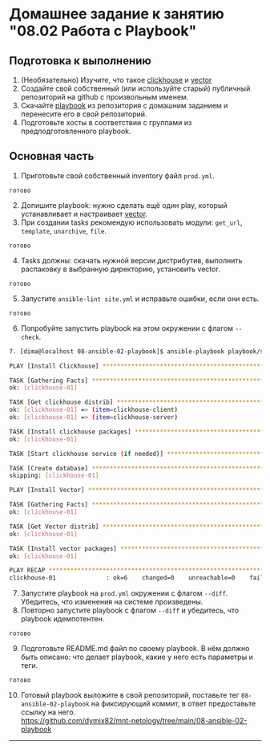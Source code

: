 # Домашнее задание к занятию "08.02 Работа с Playbook"

## Подготовка к выполнению

1. (Необязательно) Изучите, что такое [clickhouse](https://www.youtube.com/watch?v=fjTNS2zkeBs) и [vector](https://www.youtube.com/watch?v=CgEhyffisLY)
2. Создайте свой собственный (или используйте старый) публичный репозиторий на github с произвольным именем.
3. Скачайте [playbook](./playbook/) из репозитория с домашним заданием и перенесите его в свой репозиторий.
4. Подготовьте хосты в соответствии с группами из предподготовленного playbook.

## Основная часть

1. Приготовьте свой собственный inventory файл `prod.yml`.
```commandline
готово
```
2. Допишите playbook: нужно сделать ещё один play, который устанавливает и настраивает [vector](https://vector.dev).
3. При создании tasks рекомендую использовать модули: `get_url`, `template`, `unarchive`, `file`.
```commandline
готово
```
4. Tasks должны: скачать нужной версии дистрибутив, выполнить распаковку в выбранную директорию, установить vector.
```commandline
готово
```
5. Запустите `ansible-lint site.yml` и исправьте ошибки, если они есть.
```commandline
готово
```
6. Попробуйте запустить playbook на этом окружении с флагом `--check`.
```bash
7. [dima@localhost 08-ansible-02-playbook]$ ansible-playbook playbook/site.yml -i playbook/inventory/prod.yml  --extra-vars='ansible_become_pass=' --check

PLAY [Install Clickhouse] ********************************************************************************************************************************************************************************************************

TASK [Gathering Facts] ***********************************************************************************************************************************************************************************************************
ok: [clickhouse-01]

TASK [Get clickhouse distrib] ****************************************************************************************************************************************************************************************************
ok: [clickhouse-01] => (item=clickhouse-client)
ok: [clickhouse-01] => (item=clickhouse-server)

TASK [Install clickhouse packages] ***********************************************************************************************************************************************************************************************
ok: [clickhouse-01]

TASK [Start clickhouse service (if needed)] **************************************************************************************************************************************************************************************

TASK [Create database] ***********************************************************************************************************************************************************************************************************
skipping: [clickhouse-01]

PLAY [Install Vector] ************************************************************************************************************************************************************************************************************

TASK [Gathering Facts] ***********************************************************************************************************************************************************************************************************
ok: [clickhouse-01]

TASK [Get Vector distrib] ********************************************************************************************************************************************************************************************************
ok: [clickhouse-01]

TASK [Install vector packages] ***************************************************************************************************************************************************************************************************
ok: [clickhouse-01]

PLAY RECAP ***********************************************************************************************************************************************************************************************************************
clickhouse-01              : ok=6    changed=0    unreachable=0    failed=0    skipped=1    rescued=0    ignored=0
```
7. Запустите playbook на `prod.yml` окружении с флагом `--diff`. Убедитесь, что изменения на системе произведены.
8. Повторно запустите playbook с флагом `--diff` и убедитесь, что playbook идемпотентен.
```commandline
готово
```
9. Подготовьте README.md файл по своему playbook. В нём должно быть описано: что делает playbook, какие у него есть параметры и теги.
```commandline
готово
```
10. Готовый playbook выложите в свой репозиторий, поставьте тег `08-ansible-02-playbook` на фиксирующий коммит, в ответ предоставьте ссылку на него.  
https://github.com/dymix82/mnt-netology/tree/main/08-ansible-02-playbook
---

